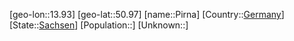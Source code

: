 ﻿---
location: [50.97,13.93]
type: City
tags:
- geo/City


SpocWebEntityId: 33384
isDeleted: false
confidential: public

---
[geo-lon::13.93]
[geo-lat::50.97]
[name::Pirna]
[Country::[Germany](geo/Continent/Europe/Germany.md)]
[State::[Sachsen](geo/Continent/Europe/Germany/Sachsen.md)]
[Population::]
[Unknown::]

